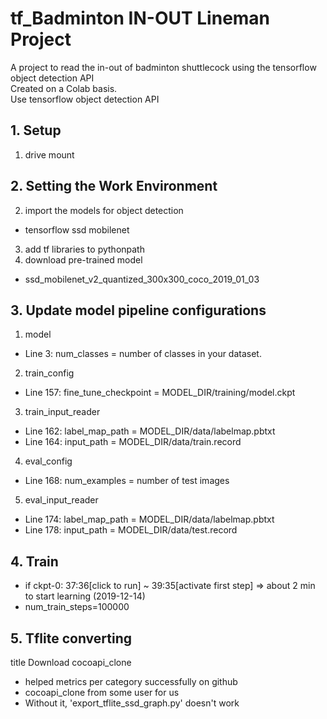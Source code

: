 # tf_Badminton IN-OUT Lineman Project
A project to read the in-out of badminton shuttlecock using the tensorflow object detection API  
Created on a Colab basis.  
Use tensorflow object detection API  

## 1. Setup
1) drive mount

## 2. Setting the Work Environment
2) import the models for object detection
* tensorflow ssd mobilenet
3) add tf libraries to pythonpath
4) download pre-trained model
* ssd_mobilenet_v2_quantized_300x300_coco_2019_01_03
## 3. Update model pipeline configurations

1.  model
*   Line 3: num_classes = number of classes in your dataset.
2.  train_config
*   Line 157: fine_tune_checkpoint = MODEL_DIR/training/model.ckpt
3.  train_input_reader
*   Line 162: label_map_path = MODEL_DIR/data/labelmap.pbtxt
*   Line 164: input_path = MODEL_DIR/data/train.record
4.  eval_config
*   Line 168: num_examples = number of test images
5.  eval_input_reader
*   Line 174: label_map_path = MODEL_DIR/data/labelmap.pbtxt
*   Line 178: input_path = MODEL_DIR/data/test.record

## 4. Train
* if ckpt-0: 37:36[click to run] ~ 39:35[activate first step] => about 2 min to start learning (2019-12-14)
* num_train_steps=100000

## 5. Tflite converting
title Download cocoapi_clone
* helped metrics per category successfully on github
* cocoapi_clone from some user for us
* Without it, 'export_tflite_ssd_graph.py' doesn't work
